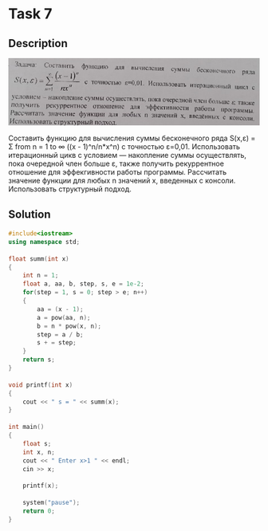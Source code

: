 # Task 7

## Description

![Description](7_description.png)

Составить функцию для вычисления суммы бесконечного ряда S(x,ε) = Σ from n = 1 to ∞ ((x - 1)^n/n\*x^n) с точностью ε=0,01. Использовать итерационный цикв с условием — накопление суммы осуществлять, пока очередной член больше ε, также получить рекуррентное отношение для эффекгивности работы программы. Рассчитать значение функции для любых n значений х, введенных с консоли.
Использовать структурный подход.

## Solution

```C++
#include<iostream>
using namespace std;

float summ(int x)
{
	int n = 1;
	float a, aa, b, step, s, e = 1e-2;
	for(step = 1, s = 0; step > e; n++)
	{
		aa = (x - 1);
		a = pow(aa, n);
		b = n * pow(x, n);
		step = a / b;
		s + = step;
	}
	return s;
}

void printf(int x)
{
	cout << " s = " << summ(x);
}

int main()
{
	float s;
	int x, n;
	cout << " Enter x>1 " << endl;
	cin >> x;

	printf(x);

	system("pause");
	return 0;
}
```